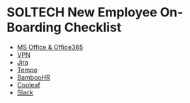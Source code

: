 SOLTECH New Employee On-Boarding Checklist
==========================================

- [MS Office & Office365](./MSOffice.md)
- [VPN](./VPN.md)
- [Jira](./Jira_Access.md)
- [Tempo](./Tempo_Timekeeping.md)
- [BambooHR](./BambooHR.md)
- [Cooleaf](./Cooleaf.md)
- [Slack](./Slack.md)
